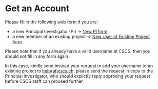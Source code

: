 # Get an Account

Please fill in the following web form if you are:

* a new Principal Investigator (PI) -> [New PI form](http://www.cscs.ch/index.php?id=876).
* a new member of an existing project -> [New User of Existing Project form](http://www.cscs.ch/index.php?id=877). 

Please note that if you already have a valid username at CSCS, then you should not fill in any form again. 

In this case, kindly send instead your request to add your username to an existing project to [help(at)cscs.ch](mailto:help@cscs.ch): please send the request in copy to the Principal Investigator, who should explictly reply approving your request before CSCS staff can proceed further.

